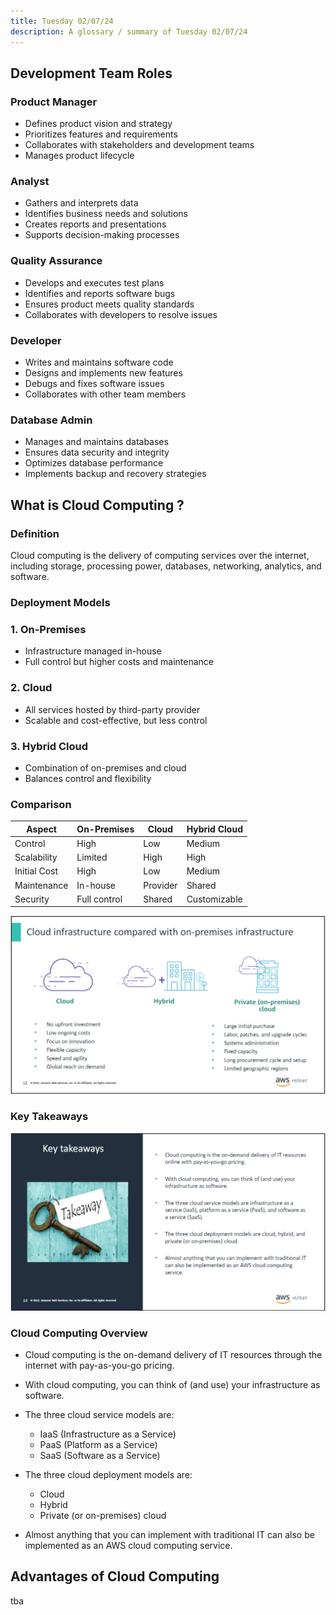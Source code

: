 ```yaml
---
title: Tuesday 02/07/24
description: A glossary / summary of Tuesday 02/07/24
---
```


## Development Team Roles

### Product Manager
- Defines product vision and strategy
- Prioritizes features and requirements
- Collaborates with stakeholders and development teams
- Manages product lifecycle

### Analyst
- Gathers and interprets data
- Identifies business needs and solutions
- Creates reports and presentations
- Supports decision-making processes

### Quality Assurance
- Develops and executes test plans
- Identifies and reports software bugs
- Ensures product meets quality standards
- Collaborates with developers to resolve issues

### Developer
- Writes and maintains software code
- Designs and implements new features
- Debugs and fixes software issues
- Collaborates with other team members

### Database Admin
- Manages and maintains databases
- Ensures data security and integrity
- Optimizes database performance
- Implements backup and recovery strategies

## What is Cloud Computing ?


### Definition
Cloud computing is the delivery of computing services over the internet, including storage, processing power, databases, networking, analytics, and software.

### Deployment Models

### 1. On-Premises
- Infrastructure managed in-house
- Full control but higher costs and maintenance

### 2. Cloud
- All services hosted by third-party provider
- Scalable and cost-effective, but less control

### 3. Hybrid Cloud
- Combination of on-premises and cloud
- Balances control and flexibility

### Comparison

| Aspect | On-Premises | Cloud | Hybrid Cloud |
|--------|-------------|-------|--------------|
| Control | High | Low | Medium |
| Scalability | Limited | High | High |
| Initial Cost | High | Low | Medium |
| Maintenance | In-house | Provider | Shared |
| Security | Full control | Shared | Customizable |

![Cloud Computing Summary](../../../assets/day-2/cloud_computing_summary.png)

### Key Takeaways

![Key Takeaways](../../../assets/day-2/takeaways.png)

### Cloud Computing Overview

- Cloud computing is the on-demand delivery of IT resources through the internet with pay-as-you-go pricing.

- With cloud computing, you can think of (and use) your infrastructure as software.

- The three cloud service models are:
  - IaaS (Infrastructure as a Service)
  - PaaS (Platform as a Service)
  - SaaS (Software as a Service)

- The three cloud deployment models are:
  - Cloud
  - Hybrid
  - Private (or on-premises) cloud

- Almost anything that you can implement with traditional IT can also be implemented as an AWS cloud computing service.

## Advantages of Cloud Computing

tba

